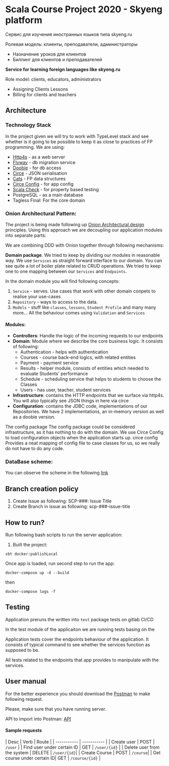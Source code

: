 # Scala Course Project 2020 - Skyeng platform

Сервис для изучения иностранных языков типа skyeng.ru

Ролевая модель: клиенты, преподаватели, администраторы
- Назначение уроков для клиентов
- Биллинг для клиентов и преподавателей


**Service for learning foreign languages like skyeng.ru**

Role model: clients, educators, administrators
- Assigning Clients Lessons
- Billing for clients and teachers

## Architecture 
### Technology Stack
In the project given we will try to work with TypeLevel stack and see whether is it going to be possible to keep it as close to practices of FP 
programming. 
We are using:
- [Http4s](https://http4s.org/) - as a web server
- [Flyway](https://github.com/flyway/flyway-sbt) - db migration service
- [Doobie](https://github.com/tpolecat/doobie) - for db access
- [Circe](https://circe.github.io/circe/) - JSON serialisation
- [Cats](https://typelevel.org/cats/) - FP data structures
- [Circe Config](https://github.com/circe/circe-config) - for app config
- [Scala Check](https://www.scalacheck.org/) - for property based testing
- PostgreSQL - as a main database
- Tagless Final: For the core domain

### Onion Architectural Pattern:
The project is being made following up [Onion Architectural design](https://medium.com/@shivendraodean/software-architecture-the-onion-architecture-1b235bec1dec#:~:text=The%20Onion%20Architecture%20is%20an,at%20a%20Solution%2FSystem%20level.) principles.
Using this approach we are decoupling our application modules into separate parts:

We are combining DDD with Onion together through following mechanisms:

**Domain package**. We tried to keep by dividing our modules in reasonable way. 
We use `Services` as straight forward interface to our domain. You can see quite a lot of boiler plate related to CRUD 
operations. We tried to keep one to one mapping between our `Services` and `Endpoints`.

In the domain module you will find following concepts:
1. `Service` - serves. Use cases that work with other domain conpets to realise your use-cases
2. `Repository` - ways to access to the data. 
3. `Models` - stuff like `classes`, `lessons`, `Student Profile` and many many more... All the behaviour comes using `Validation`
and `Services`
#### Modules:
- **Controllers**: Handle the logic of the incoming requests to our endpoints
- **Domain**: Module where we describe the core business logic. It consists of following:
    - Authentication - helps with authentication
    - Courses - course back-end logics, with related entities
    - Payment - payment service
    - Results - helper module, consists of entities which needed to evaluate Students' performance
    - Schedule - scheduling service that helps to students to choose the Classes
    - Users - has user, teacher, student services 
- **Infrastructure**: contains the HTTP endpoints that we surface via http4s. You will also typically see JSON things in here via circe
- **Configuration**:  contains the JDBC code, implementations of our Repositories. We have 2 implementations, an in-memory version as well as a doobie version.

The config package The config package could be considered infrastructure, as it has nothing to do with the domain. We use Circe Config to load configuration objects when the application starts up. circe config Provides a neat mapping of config file to case classes for us, so we really do not have to do any code.

### DataBase scheme:
You can observe the scheme in the following [link](https://drive.google.com/file/d/1sknFvJ0BTB3cFnHtQf6PakkdaXu1NTkh/view?usp=sharing)


## Branch creation policy
1. Create Issue as following: SCP-###: Issue Title
2. Create Branch in issue as following: scp-###-issue-title

## How to run?

Run following bash scripts to run the server application:

1. Built the project:
```
sbt docker:publishLocal
```

Once app is loaded, run second step to run the app:
```
docker-compose up -d --build
```
then 
```
docker-compose logs -f
```

## Testing
Application preruns the written into `test` package tests on gitlab CI/CD

In the test module of the applicaiton we are running tests basing on the 

Application tests cover the endpoints behaviour of the application.
It consists of typical command to see whether the services function as supposed to be.

All tests related to the endpoints that app provides to manipulate with the services.

## User manual
For the better experience you should download the [Postman](https://www.postman.com/downloads/) to make following request. 

Please, make sure that you have running server.

API to import into Postman: [API](https://gitlab.com/homycdev/scala-courseproject2020/-/blob/master/API.json)


#### Sample requests
| Desc      | Verb | Route |
| ----------- | ----------- |
| Create user | POST | `/user` |
| Find user under certain ID   | GET        | `/user/{id}` |
| Delete user from the system | DELETE | `/user/{id}`|
| Create Course | POST | `/course`|
| Get course under certain ID| GET | `/course/{id}` |














